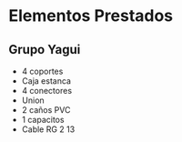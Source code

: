 # Elementos Prestados
## Grupo Yagui
* 4 coportes
* Caja estanca
* 4 conectores
* Union
* 2 caños PVC
* 1 capacitos
* Cable RG 2 13
